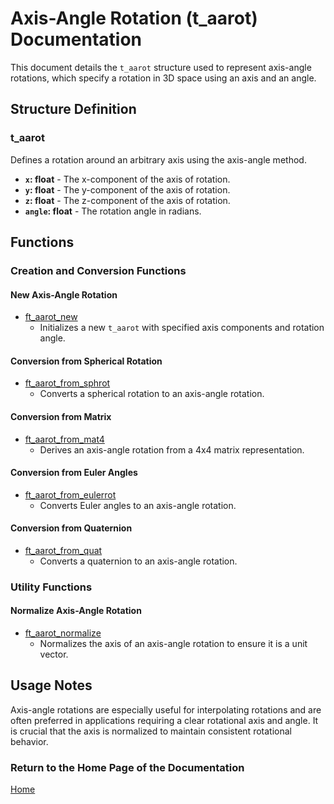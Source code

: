 # Axis-Angle Rotation (t_aarot) Documentation

This document details the `t_aarot` structure used to represent axis-angle rotations, which specify a rotation in 3D space using an axis and an angle.

## Structure Definition

### t_aarot
Defines a rotation around an arbitrary axis using the axis-angle method.

- **`x`: float** - The x-component of the axis of rotation.
- **`y`: float** - The y-component of the axis of rotation.
- **`z`: float** - The z-component of the axis of rotation.
- **`angle`: float** - The rotation angle in radians.

## Functions

### Creation and Conversion Functions
#### New Axis-Angle Rotation
- [ft_aarot_new](./ft_aarot_new.md)
  - Initializes a new `t_aarot` with specified axis components and rotation angle.

#### Conversion from Spherical Rotation
- [ft_aarot_from_sphrot](./ft_aarot_from_sphrot.md)
  - Converts a spherical rotation to an axis-angle rotation.

#### Conversion from Matrix
- [ft_aarot_from_mat4](./ft_aarot_from_mat4.md)
  - Derives an axis-angle rotation from a 4x4 matrix representation.

#### Conversion from Euler Angles
- [ft_aarot_from_eulerrot](./ft_aarot_from_eulerrot.md)
  - Converts Euler angles to an axis-angle rotation.

#### Conversion from Quaternion
- [ft_aarot_from_quat](./ft_aarot_from_quat.md)
  - Converts a quaternion to an axis-angle rotation.

### Utility Functions
#### Normalize Axis-Angle Rotation
- [ft_aarot_normalize](./ft_aarot_normalize.md)
  - Normalizes the axis of an axis-angle rotation to ensure it is a unit vector.

## Usage Notes
Axis-angle rotations are especially useful for interpolating rotations and are often preferred in applications requiring a clear rotational axis and angle. It is crucial that the axis is normalized to maintain consistent rotational behavior.

### Return to the Home Page of the Documentation
[Home](../../home.md)
